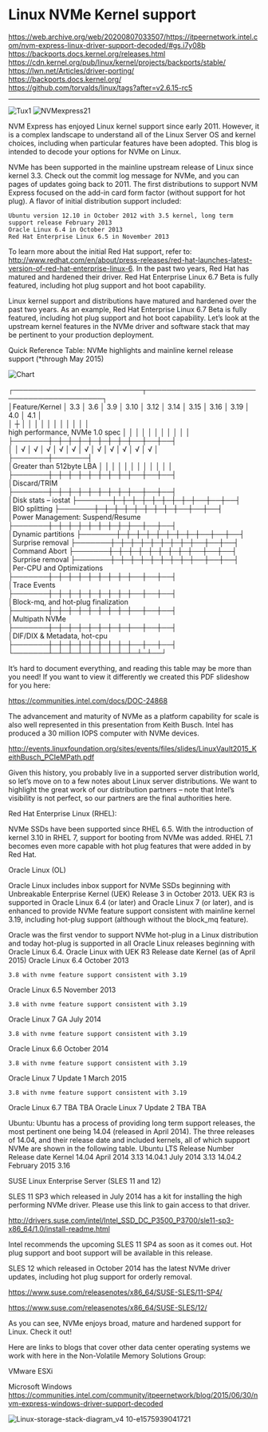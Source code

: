# Linux NVMe Kernel support </br>

https://web.archive.org/web/20200807033507/https://itpeernetwork.intel.com/nvm-express-linux-driver-support-decoded/#gs.i7y08b </br>
https://backports.docs.kernel.org/releases.html </br>
https://cdn.kernel.org/pub/linux/kernel/projects/backports/stable/ </br>
https://lwn.net/Articles/driver-porting/ </br>
https://backports.docs.kernel.org/ </br>
https://github.com/torvalds/linux/tags?after=v2.6.15-rc5 </br>

---------------------------
![Tux1](https://github.com/user-attachments/assets/0980e18e-3c56-40e2-9176-e6f6758e29db)
![NVMexpress21](https://github.com/user-attachments/assets/57871623-adb2-4fea-bf27-224574f6af76)

NVM Express has enjoyed Linux kernel support since early 2011. However, it is a complex landscape to understand all of the Linux Server OS and kernel choices, including when particular features have been adopted. This blog is intended to decode your options for NVMe on Linux. </br>

NVMe has been supported in the mainline upstream release of Linux since kernel 3.3. Check out the commit log message for NVMe, and you can pages of updates going back to 2011. The first distributions to support NVM Express focused on the add-in card form factor (without support for hot plug). A flavor of initial distribution support included: </br>

    Ubuntu version 12.10 in October 2012 with 3.5 kernel, long term support release February 2013
    Oracle Linux 6.4 in October 2013
    Red Hat Enterprise Linux 6.5 in November 2013

To learn more about the initial Red Hat support, refer to: http://www.redhat.com/en/about/press-releases/red-hat-launches-latest-version-of-red-hat-enterprise-linux-6. In the past two years, Red Hat has matured and hardened their driver. Red Hat Enterprise Linux 6.7 Beta is fully featured, including hot plug support and hot boot capability. </br>

Linux kernel support and distributions have matured and hardened over the past two years. As an example, Red Hat Enterprise Linux 6.7 Beta is fully featured, including hot plug support and hot boot capability. Let’s look at the upstream kernel features in the NVMe driver and software stack that may be pertinent to your production deployment. </br>

Quick Reference Table: NVMe highlights and mainline kernel release support (*through May 2015) </br>

![Chart](https://github.com/user-attachments/assets/de3435e2-b499-4cf7-9a9a-26551b5762d3)


┌──────────────────────────┬─────────────────────────────────────────┐</br>
│Feature/Kernel            │ 3.3 │ 3.6 │ 3.9 │ 3.10 │ 3.12 │ 3.14 │ 3.15 │ 3.16 │ 3.19 │ 4.0 │ 4.1 │ </br>
│                            ┼ │  │  │ │ │ │ │ │ │ │ │</br>
high performance, NVMe 1.0 spec │  │  │ │ │ │ │ │ │ │ │</br>
├───────┼─┼─┼─┼─┼─┼─┼─┼─┼──┼──┼──┤</br>
│	│ √ │ √ │ √ │ √ │ √ │ √ │ √ │ √ │ √ │ √ │ √ │</br>
├───────┼───────┤</br>
│Greater than 512byte LBA │ │ │ │ │ │ │ │ │ │ │ │ </br>
├───────┼─┼─┼─┼─┼─┼─┼─┼─┼──┼──┼──┤</br>
│Discard/TRIM 			
├───────┼─┼─┼─┼─┼─┼─┼─┼─┼──┼──┼──┤</br>
│Disk stats – iostat
├───────┼─┼─┼─┼─┼─┼─┼─┼─┼──┼──┼──┤</br>
│BIO splitting
├───────┼─┼─┼─┼─┼─┼─┼─┼─┼──┼──┼──┤</br>
│Power Management: Suspend/Resume 					
├───────┼─┼─┼─┼─┼─┼─┼─┼─┼──┼──┼──┤</br>
│Dynamic partitions
├───────┼─┼─┼─┼─┼─┼─┼─┼─┼──┼──┼──┤</br>
│Surprise removal
├───────┼─┼─┼─┼─┼─┼─┼─┼─┼──┼──┼──┤</br>
│Command Abort
├───────┼─┼─┼─┼─┼─┼─┼─┼─┼──┼──┼──┤</br>
│Surprise removal
├───────┼─┼─┼─┼─┼─┼─┼─┼─┼──┼──┼──┤</br>
│Per-CPU and Optimizations
├───────┼─┼─┼─┼─┼─┼─┼─┼─┼──┼──┼──┤</br>
│Trace Events 								
├───────┼─┼─┼─┼─┼─┼─┼─┼─┼──┼──┼──┤</br>
│Block-mq, and hot-plug finalization 									
├───────┼─┼─┼─┼─┼─┼─┼─┼─┼──┼──┼──┤</br>
│Multipath NVMe 										
├───────┼─┼─┼─┼─┼─┼─┼─┼─┼──┼──┼──┤</br>
│DIF/DIX & Metadata, hot-cpu 											
├───────┼─┼─┼─┼─┼─┼─┼─┼─┼──┼──┼──┤</br>
└───────┴─┴─┴─┴─┴─┴─┴─┴─┴─┴─┴──┘

It’s hard to document everything, and reading this table may be more than you need! If you want to view it differently we created this PDF slideshow for you here:

https://communities.intel.com/docs/DOC-24868

The advancement and maturity of NVMe as a platform capability for scale is also well represented in this presentation from Keith Busch. Intel has produced a 30 million IOPS computer with NVMe devices.

http://events.linuxfoundation.org/sites/events/files/slides/LinuxVault2015_KeithBusch_PCIeMPath.pdf

Given this history, you probably live in a supported server distribution world, so let’s move on to a few notes about Linux server distributions. We want to highlight the great work of our distribution partners – note that Intel’s visibility is not perfect, so our partners are the final authorities here.

Red Hat Enterprise Linux (RHEL):

NVMe SSDs have been supported since RHEL 6.5. With the introduction of kernel 3.10 in RHEL 7, support for booting from NVMe was added. RHEL 7.1 becomes even more capable with hot plug features that were added in by Red Hat.

Oracle Linux (OL)

Oracle Linux includes inbox support for NVMe SSDs beginning with Unbreakable Enterprise Kernel (UEK) Release 3 in October 2013. UEK R3 is supported in Oracle Linux 6.4 (or later) and Oracle Linux 7 (or later), and is enhanced to provide NVMe feature support consistent with mainline kernel 3.19, including hot-plug support (although without the block_mq feature).

Oracle was the first vendor to support NVMe hot-plug in a Linux distribution and today hot-plug is supported in all Oracle Linux releases beginning with Oracle Linux 6.4.
Oracle Linux with UEK R3 	Release date 	Kernel (as of April 2015)
Oracle Linux 6.4 	October 2013 	

    3.8 with nvme feature support consistent with 3.19

Oracle Linux 6.5 	November 2013 	

    3.8 with nvme feature support consistent with 3.19

Oracle Linux 7 GA 	July 2014 	

    3.8 with nvme feature support consistent with 3.19

Oracle Linux 6.6 	October 2014 	

    3.8 with nvme feature support consistent with 3.19

Oracle Linux 7 Update 1 	March 2015 	

    3.8 with nvme feature support consistent with 3.19

Oracle Linux 6.7 	TBA 	TBA
Oracle Linux 7 Update 2 	TBA 	TBA

Ubuntu:
Ubuntu has a process of providing long term support releases, the most pertinent one being 14.04 (released in April 2014).  The three releases of 14.04, and their release date and included kernels, all of which support NVMe are shown in the following table.
Ubuntu LTS Release Number 	Release date 	Kernel
14.04 	April 2014 	3.13
14.04.1 	July 2014 	3.13
14.04.2 	February 2015 	3.16

SUSE Linux Enterprise Server (SLES 11 and 12)

SLES 11 SP3 which released in July 2014 has a kit for installing the high performing NVMe driver. Please use this link to gain access to that driver.

http://drivers.suse.com/intel/Intel_SSD_DC_P3500_P3700/sle11-sp3-x86_64/1.0/install-readme.html

Intel recommends the upcoming SLES 11 SP4 as soon as it comes out. Hot plug support and boot support will be available in this release.

SLES 12 which released in October 2014 has the latest NVMe driver updates, including hot plug support for orderly removal.

https://www.suse.com/releasenotes/x86_64/SUSE-SLES/11-SP4/

https://www.suse.com/releasenotes/x86_64/SUSE-SLES/12/

As you can see, NVMe enjoys broad, mature and hardened support for Linux. Check it out!

Here are links to blogs that cover other data center operating systems we work with here in the Non-Volatile Memory Solutions Group:

VMware ESXi

Microsoft Windows https://communities.intel.com/community/itpeernetwork/blog/2015/06/30/nvm-express-windows-driver-support-decoded

![Linux-storage-stack-diagram_v4 10-e1575939041721](https://github.com/user-attachments/assets/1580c03f-3170-458f-997a-f7226be43938)
